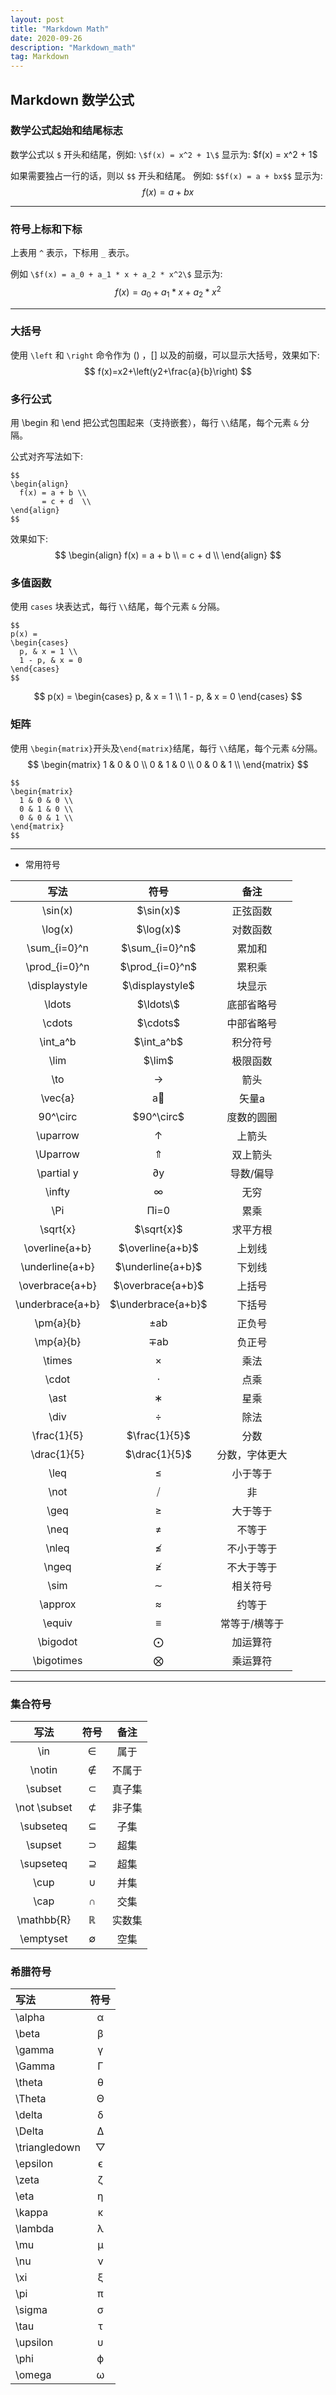 ```yaml
---
layout: post
title: "Markdown Math"
date: 2020-09-26 
description: "Markdown_math"
tag: Markdown
---
```


## Markdown 数学公式

### 数学公式起始和结尾标志

数学公式以 `$` 开头和结尾，例如: `\$f(x) = x^2 + 1\$` 显示为: \$f(x) = x^2 + 1\$

如果需要独占一行的话，则以 `$$` 开头和结尾。 例如: `$$f(x) = a + bx$$` 显示为:
$$
f(x) = a + bx
$$

------

### 符号上标和下标

上表用 `^` 表示，下标用 `_` 表示。

例如 `\$f(x) = a_0 + a_1 * x + a_2 * x^2\$` 显示为: 
$$
f(x) = a_0 + a_1 * x + a_2 * x^2
$$


------

### 大括号

使用 `\left` 和 `\right` 命令作为 () ，[] 以及的前缀，可以显示大括号，效果如下:
$$
f(x)=x2+\left(y2+\frac{a}{b}\right)
$$


### 多行公式

用 \begin 和 \end 把公式包围起来（支持嵌套），每行 `\\`结尾，每个元素 `&` 分隔。

公式对齐写法如下:

```
$$
\begin{align}
  f(x) = a + b \\
       = c + d  \\
\end{align}
$$
```

效果如下:
$$
\begin{align}
  f(x) = a + b \\
       = c + d  \\
\end{align}
$$

### 多值函数

使用 `cases` 块表达式，每行 `\\`结尾，每个元素 `&` 分隔。

```
$$
p(x) = 
\begin{cases}
  p, & x = 1 \\
  1 - p, & x = 0
\end{cases}
$$
```

$$
p(x) = 
\begin{cases}
  p, & x = 1 \\
  1 - p, & x = 0
\end{cases}
$$



### 矩阵

使用 `\begin{matrix}`开头及`\end{matrix}`结尾，每行 `\\`结尾，每个元素 `&`分隔。
$$
\begin{matrix}
  1 & 0 & 0 \\
  0 & 1 & 0 \\
  0 & 0 & 1 \\
\end{matrix}
$$

```
$$
\begin{matrix}
  1 & 0 & 0 \\
  0 & 1 & 0 \\
  0 & 0 & 1 \\
\end{matrix}
$$
```

------

- 常用符号

|       写法       |         符号         |      备注      |
| :--------------: | :------------------: | :------------: |
|     \sin(x)      |     \$\sin(x)\$      |    正弦函数    |
|     \log(x)      |     \$\log(x)\$      |    对数函数    |
|   \sum_{i=0}^n   |   \$\sum_{i=0}^n\$   |     累加和     |
|  \prod_{i=0}^n   |  \$\prod_{i=0}^n\$   |     累积乘     |
|  \displaystyle   |  \$\displaystyle\$   |     块显示     |
|      \ldots      |     \$\ldots\\$      |   底部省略号   |
|      \cdots      |      \$\cdots$       |   中部省略号   |
|     \int_a^b     |     \$\int_a^b\$     |    积分符号    |
|       \lim       |       \$\lim\$       |    极限函数    |
|       \to        |          →           |      箭头      |
|     \vec{a}      |          a⃗           |     矢量a      |
|     90^\circ     |     \$90^\circ\$     |   度数的圆圈   |
|     \uparrow     |          ↑           |     上箭头     |
|     \Uparrow     |          ⇑           |    双上箭头    |
|    \partial y    |          ∂y          |   导数/偏导    |
|      \infty      |          ∞           |      无穷      |
|       \Pi        |         Πi=0         |      累乘      |
|     \sqrt{x}     |     \$\sqrt{x}\$     |    求平方根    |
|  \overline{a+b}  |  \$\overline{a+b}\$  |     上划线     |
| \underline{a+b}  | \$\underline{a+b}\$  |     下划线     |
| \overbrace{a+b}  | \$\overbrace{a+b}\$  |     上括号     |
| \underbrace{a+b} | \$\underbrace{a+b}\$ |     下括号     |
|    \pm{a}{b}     |         ±ab          |     正负号     |
|    \mp{a}{b}     |         ∓ab          |     负正号     |
|      \times      |          ×           |      乘法      |
|      \cdot       |          ⋅           |      点乘      |
|       \ast       |          ∗           |      星乘      |
|       \div       |          ÷           |      除法      |
|   \frac{1}{5}    |   \$\frac{1}{5}\$    |      分数      |
|   \drac{1}{5}    |   \$\drac{1}{5}\$    | 分数，字体更大 |
|       \leq       |          ≤           |    小于等于    |
|       \not       |          ⧸           |       非       |
|       \geq       |          ≥           |    大于等于    |
|       \neq       |          ≠           |     不等于     |
|      \nleq       |          ≰           |   不小于等于   |
|      \ngeq       |          ≱           |   不大于等于   |
|       \sim       |          ∼           |    相关符号    |
|     \approx      |          ≈           |     约等于     |
|      \equiv      |          ≡           | 常等于/横等于  |
|     \bigodot     |          ⨀           |    加运算符    |
|    \bigotimes    |          ⨂           |    乘运算符    |

------

### 集合符号

|     写法     | 符号 |  备注  |
| :----------: | :--: | :----: |
|     \in      |  ∈   |  属于  |
|    \notin    |  ∉   | 不属于 |
|   \subset    |  ⊂   | 真子集 |
| \not \subset |  ⊄   | 非子集 |
|  \subseteq   |  ⊆   |  子集  |
|   \supset    |  ⊃   |  超集  |
|  \supseteq   |  ⊇   |  超集  |
|     \cup     |  ∪   |  并集  |
|     \cap     |  ∩   |  交集  |
|  \mathbb{R}  |  ℝ   | 实数集 |
|  \emptyset   |  ∅   |  空集  |

### 希腊符号

| 写法          | 符号 |
| :------------ | :--: |
| \alpha        |  α   |
| \beta         |  β   |
| \gamma        |  γ   |
| \Gamma        |  Γ   |
| \theta        |  θ   |
| \Theta        |  Θ   |
| \delta        |  δ   |
| \Delta        |  Δ   |
| \triangledown |  ▽   |
| \epsilon      |  ϵ   |
| \zeta         |  ζ   |
| \eta          |  η   |
| \kappa        |  κ   |
| \lambda       |  λ   |
| \mu           |  μ   |
| \nu           |  ν   |
| \xi           |  ξ   |
| \pi           |  π   |
| \sigma        |  σ   |
| \tau          |  τ   |
| \upsilon      |  υ   |
| \phi          |  ϕ   |
| \omega        |  ω   |